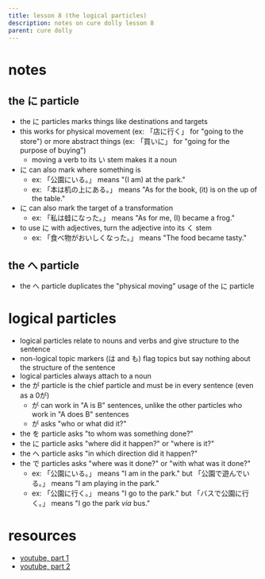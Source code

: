 ```yaml
---
title: lesson 8 (the logical particles)
description: notes on cure dolly lesson 8
parent: cure dolly
---
```

# notes
## the に particle
- the に particles marks things like destinations and targets
- this works for physical movement (ex: 「店に行く」 for "going to the store") or more abstract things (ex: 「買いに」 for "going for the purpose of buying")
	- moving a verb to its い stem makes it a noun
- に can also mark where something is
	- ex: 「公園にいる。」 means "(I am) at the park."
	- ex: 「本は机の上にある。」 means "As for the book, (it) is on the up of the table."
- に can also mark the target of a transformation
	- ex: 「私は蛙になった。」 means "As for me, (I) became a frog."
- to use に with adjectives, turn the adjective into its く stem
	- ex: 「食べ物がおいしくなった。」 means "The food became tasty."
## the へ particle
- the へ particle duplicates the "physical moving" usage of the に particle
# logical particles
- logical particles relate to nouns and verbs and give structure to the sentence
- non-logical topic markers (は and も) flag topics but say nothing about the structure of the sentence
- logical particles always attach to a noun
- the が particle is the chief particle and must be in every sentence (even as a 0が)
	- が can work in "A is B" sentences, unlike the other particles who work in "A does B" sentences
	- が asks "who or what did it?"
- the を particle asks "to whom was something done?"
- the に particle asks "where did it happen?" or "where is it?"
- the へ particle asks "in which direction did it happen?"
- the で particles asks "where was it done?" or "with what was it done?"
	- ex: 「公園にいる。」 means "I am in the park." but 「公園で遊んでいる。」 means "I am playing in the park."
	- ex: 「公園に行く。」 means "I go to the park." but 「バスで公園に行く。」 means "I go the park *via* bus."
# resources
- [youtube, part 1](https://www.youtube.com/watch?v=uqlQYrE2oFM)
- [youtube, part 2](https://www.youtube.com/watch?v=dwcTI9qvO-U)
